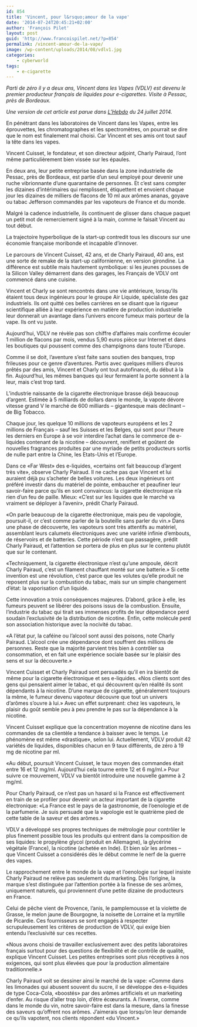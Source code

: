 ```yaml
---
id: 854
title: 'Vincent, pour l&rsquo;amour de la vape'
date: '2014-07-24T20:45:21+02:00'
author: 'François Pilet'
layout: post
guid: 'http://www.francoispilet.net/?p=854'
permalink: /vincent-amour-de-la-vape/
image: /wp-content/uploads/2014/08/vdlv1.jpg
categories:
    - cyberworld
tags:
    - e-cigarette
---
```


*Parti de zéro il y a deux ans, Vincent dans les Vapes (VDLV) est devenu le premier producteur français de liquides pour e-cigarettes. Visite à Pessac, près de Bordeaux.*

*Une version de cet article est parue dans [L’Hebdo](http://www.hebdo.ch/) du 24 juillet 2014.*

En pénétrant dans les laboratoires de Vincent dans les Vapes, entre les éprouvettes, les chromatographes et les spectromètres, on pourrait se dire que le nom est finalement mal choisi. Car Vincent et ses amis ont tout sauf la tête dans les vapes.

Vincent Cuisset, le fondateur, et son directeur adjoint, Charly Pairaud, l’ont même particulièrement bien vissée sur les épaules.

En deux ans, leur petite entreprise basée dans la zone industrielle de Pessac, près de Bordeaux, est partie d’un seul employé pour devenir une ruche vibrionnante d’une quarantaine de personnes. Et c’est sans compter les dizaines d’intérimaires qui remplissent, étiquettent et envoient chaque jour les dizaines de milliers de flacons de 10 ml aux arômes ananas, goyave ou tabac Jefferson commandés par les vapoteurs de France et du monde.

Malgré la cadence industrielle, ils continuent de glisser dans chaque paquet un petit mot de remerciement signé à la main, comme le faisait Vincent au tout début.

La trajectoire hyperbolique de la start-up contredit tous les discours sur une économie française moribonde et incapable d’innover.

Le parcours de Vincent Cuisset, 42 ans, et de Charly Pairaud, 40 ans, est une sorte de remake de la start-up californienne, en version girondine. La différence est subtile mais hautement symbolique: si les jeunes pousses de la Silicon Valley démarrent dans des garages, les Français de VDLV ont commencé dans une cuisine.

Vincent et Charly se sont rencontrés dans une vie antérieure, lorsqu’ils étaient tous deux ingénieurs pour le groupe Air Liquide, spécialiste des gaz industriels. Ils ont quitté ces belles carrières en se disant que la rigueur scientifique alliée à leur expérience en matière de production industrielle leur donnerait un avantage dans l’univers encore fumeux mais porteur de la vape. Ils ont vu juste.

Aujourd’hui, VDLV ne révèle pas son chiffre d’affaires mais confirme écouler 1 million de flacons par mois, vendus 5,90 euros pièce sur Internet et dans les boutiques qui poussent comme des champignons dans toute l’Europe.

Comme il se doit, l’aventure s’est faite sans soutien des banques, trop frileuses pour ce genre d’aventures. Partis avec quelques milliers d’euros prêtés par des amis, Vincent et Charly ont tout autofinancé, du début à la fin. Aujourd’hui, les mêmes banques qui leur fermaient la porte sonnent à la leur, mais c’est trop tard.

L’industrie naissante de la cigarette électronique brasse déjà beaucoup d’argent. Estimée à 5 milliards de dollars dans le monde, la vapote dévore vitesse grand V le marché de 600 milliards – gigantesque mais déclinant – de Big Tobacco.

Chaque jour, les quelque 10 millions de vapoteurs européens et les 2 millions de Français – sauf les Suisses et les Belges, qui sont pour l’heure les derniers en Europe à se voir interdire l’achat dans le commerce de e-liquides contenant de la nicotine – découvrent, reniflent et goûtent de nouvelles fragrances produites par une myriade de petits producteurs sortis de nulle part entre la Chine, les Etats-Unis et l’Europe.

Dans ce «Far West» des e-liquides, «certains ont fait beaucoup d’argent très vite», observe Charly Pairaud. Il ne cache pas que Vincent et lui auraient déjà pu s’acheter de belles voitures. Les deux ingénieurs ont préféré investir dans du matériel de pointe, embaucher et peaufiner leur savoir-faire parce qu’ils en sont convaincus: la cigarette électronique n’a rien d’un feu de paille. Mieux: «C’est sur les liquides que le marché va vraiment se déployer à l’avenir», prédit Charly Pairaud.

«On parle beaucoup de la cigarette électronique, mais peu de vapologie, poursuit-il, or c’est comme parler de la bouteille sans parler du vin.» Dans une phase de découverte, les vapoteurs sont très attentifs au matériel, assemblant leurs calumets électroniques avec une variété infinie d’embouts, de réservoirs et de batteries. Cette période n’est que passagère, prédit Charly Pairaud, et l’attention se portera de plus en plus sur le contenu plutôt que sur le contenant.

«Techniquement, la cigarette électronique n’est qu’une ampoule, décrit Charly Pairaud, c’est un filament chauffant monté sur une batterie.» Si cette invention est une révolution, c’est parce que les volutes qu’elle produit ne reposent plus sur la combustion du tabac, mais sur un simple changement d’état: la vaporisation d’un liquide.

Cette innovation a trois conséquences majeures. D’abord, grâce à elle, les fumeurs peuvent se libérer des poisons issus de la combustion. Ensuite, l’industrie du tabac qui tirait ses immenses profits de leur dépendance perd soudain l’exclusivité de la distribution de nicotine. Enfin, cette molécule perd son association historique avec la nocivité du tabac.

«A l’état pur, la caféine ou l’alcool sont aussi des poisons, note Charly Pairaud. L’alcool crée une dépendance dont souffrent des millions de personnes. Reste que la majorité parvient très bien à contrôler sa consommation, et en fait une expérience sociale basée sur le plaisir des sens et sur la découverte.»

Vincent Cuisset et Charly Pairaud sont persuadés qu’il en ira bientôt de même pour la cigarette électronique et ses e-liquides. «Nos clients sont des gens qui pensaient aimer le tabac, et qui découvrent qu’en réalité ils sont dépendants à la nicotine. D’une marque de cigarette, généralement toujours la même, le fumeur devenu vapoteur découvre que tout un univers d’arômes s’ouvre à lui.» Avec un effet surprenant: chez les vapoteurs, le plaisir du goût semble peu à peu prendre le pas sur la dépendance à la nicotine.

Vincent Cuisset explique que la concentration moyenne de nicotine dans les commandes de sa clientèle a tendance à baisser avec le temps. Le phénomène est même «drastique», selon lui. Actuellement, VDLV produit 42 variétés de liquides, disponibles chacun en 9 taux différents, de zéro à 19 mg de nicotine par ml.

«Au début, poursuit Vincent Cuisset, le taux moyen des commandes était entre 16 et 12 mg/ml. Aujourd’hui cela tourne entre 12 et 6 mg/ml.» Pour suivre ce mouvement, VDLV va bientôt introduire une nouvelle gamme à 2 mg/ml.

Pour Charly Pairaud, ce n’est pas un hasard si la France est effectivement en train de se profiler pour devenir un acteur important de la cigarette électronique: «La France est le pays de la gastronomie, de l’oenologie et de la parfumerie. Je suis persuadé que la vapologie est le quatrième pied de cette table de la saveur et des arômes.»

VDLV a développé ses propres techniques de métrologie pour contrôler le plus finement possible tous les produits qui entrent dans la composition de ses liquides: le propylène glycol (produit en Allemagne), la glycérine végétale (France), la nicotine (achetée en Inde). Et bien sûr les arômes – que Vincent Cuisset a considérés dès le début comme le nerf de la guerre des vapes.

Le rapprochement entre le monde de la vape et l’oenologie sur lequel insiste Charly Pairaud ne relève pas seulement du marketing. Dès l’origine, la marque s’est distinguée par l’attention portée à la finesse de ses arômes, uniquement naturels, qui proviennent d’une petite dizaine de producteurs en France.

Celui de pêche vient de Provence, l’anis, le pamplemousse et la violette de Grasse, le melon jaune de Bourgogne, la noisette de Lorraine et la myrtille de Picardie. Ces fournisseurs se sont engagés à respecter scrupuleusement les critères de production de VDLV, qui exige bien entendu l’exclusivité sur ces recettes.

«Nous avons choisi de travailler exclusivement avec des petits laboratoires français surtout pour des questions de flexibilité et de contrôle de qualité, explique Vincent Cuisset. Les petites entreprises sont plus réceptives à nos exigences, qui sont plus élevées que pour la production alimentaire traditionnelle.»

Charly Pairaud voit se dessiner ainsi le marché de la vape: «Comme dans les limonades qui abusent souvent du sucre, il se développe des e-liquides de type Coca-Cola, «boostés» par des arômes artificiels et un marketing d’enfer. Au risque d’aller trop loin, d’être écœurants. A l’inverse, comme dans le monde du vin, notre savoir-faire est dans la mesure, dans la finesse des saveurs qu’offrent nos arômes. J’aimerais que lorsqu’on leur demande ce qu’ils vapotent, nos clients répondent «du Vincent.»